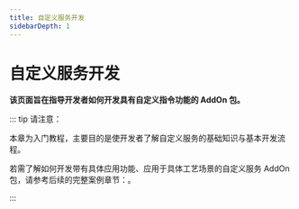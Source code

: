 ```yaml
---
title: 自定义服务开发
sidebarDepth: 1
---
```

# 自定义服务开发

**该页面旨在指导开发者如何开发具有自定义指令功能的 AddOn 包。**

::: tip 请注意：

本章为入门教程，主要目的是使开发者了解自定义服务的基础知识与基本开发流程。    

若需了解如何开发带有具体应用功能、应用于具体工艺场景的自定义服务 AddOn 包，请参考后续的完整案例章节：。

:::

 
